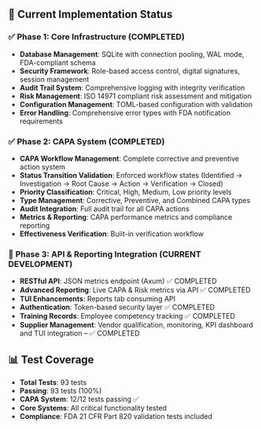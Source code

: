 ## 🎯 Current Implementation Status

### ✅ **Phase 1: Core Infrastructure (COMPLETED)**
- **Database Management**: SQLite with connection pooling, WAL mode, FDA-compliant schema
- **Security Framework**: Role-based access control, digital signatures, session management
- **Audit Trail System**: Comprehensive logging with integrity verification
- **Risk Management**: ISO 14971 compliant risk assessment and mitigation
- **Configuration Management**: TOML-based configuration with validation
- **Error Handling**: Comprehensive error types with FDA notification requirements

### ✅ **Phase 2: CAPA System (COMPLETED)**
- **CAPA Workflow Management**: Complete corrective and preventive action system
- **Status Transition Validation**: Enforced workflow states (Identified → Investigation → Root Cause → Action → Verification → Closed)
- **Priority Classification**: Critical, High, Medium, Low priority levels
- **Type Management**: Corrective, Preventive, and Combined CAPA types
- **Audit Integration**: Full audit trail for all CAPA actions
- **Metrics & Reporting**: CAPA performance metrics and compliance reporting
- **Effectiveness Verification**: Built-in verification workflow

### 🚧 **Phase 3: API & Reporting Integration (CURRENT DEVELOPMENT)**
- **RESTful API**: JSON metrics endpoint (Axum) ✅ COMPLETED
- **Advanced Reporting**: Live CAPA & Risk metrics via API ✅ COMPLETED
- **TUI Enhancements**: Reports tab consuming API
- **Authentication**: Token-based security layer ✅ COMPLETED
- **Training Records**: Employee competency tracking ✅ COMPLETED
- **Supplier Management**: Vendor qualification, monitoring, KPI dashboard and TUI integration – ✅ COMPLETED

## 📊 Test Coverage

- **Total Tests**: 93 tests
- **Passing**: 93 tests (100%)
- **CAPA System**: 12/12 tests passing ✅
- **Core Systems**: All critical functionality tested
- **Compliance**: FDA 21 CFR Part 820 validation tests included
